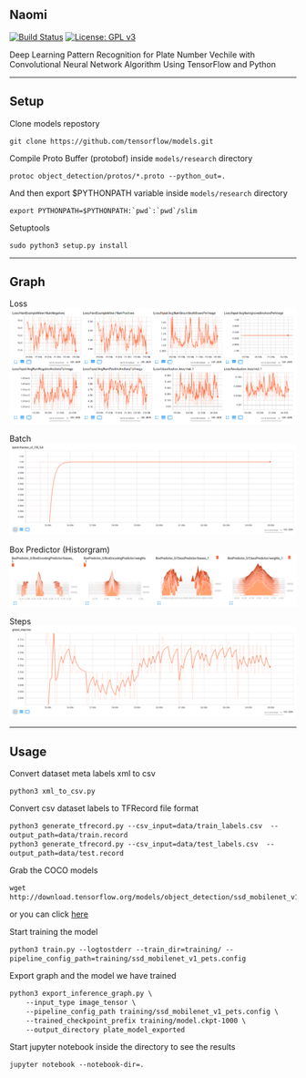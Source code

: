## Naomi
[![Build Status](https://travis-ci.org/imamdigmi/naomi.svg?branch=master)](https://travis-ci.org/imamdigmi/naomi)
[![License: GPL v3](https://img.shields.io/badge/License-GPL%20v3-blue.svg)](LICENSE)

Deep Learning Pattern Recognition for Plate Number Vechile with Convolutional Neural Network Algorithm Using TensorFlow and Python

---

## Setup

Clone models repostory
```
git clone https://github.com/tensorflow/models.git
```

Compile Proto Buffer (protobof) inside `models/research` directory
```
protoc object_detection/protos/*.proto --python_out=.
```

And then export $PYTHONPATH variable inside `models/research` directory
```
export PYTHONPATH=$PYTHONPATH:`pwd`:`pwd`/slim
```

Setuptools
```
sudo python3 setup.py install
```
---

## Graph
Loss
![Loss](screenshots/losses.png "Loss")

Batch
![Batch](screenshots/batch.png "Batch")

Box Predictor (Historgram)
![Box Predictor](screenshots/box-predictor-histogram.png "Box Predictor")

Steps
![Global Step](screenshots/global-step.png "Global Step")

---

## Usage
Convert dataset meta labels xml to csv

```
python3 xml_to_csv.py
```

Convert csv dataset labels to TFRecord file format

```
python3 generate_tfrecord.py --csv_input=data/train_labels.csv  --output_path=data/train.record
python3 generate_tfrecord.py --csv_input=data/test_labels.csv  --output_path=data/test.record
```

Grab the COCO models

```
wget http://download.tensorflow.org/models/object_detection/ssd_mobilenet_v1_coco_2017_11_17.tar.gz
```
or you can click [here](http://download.tensorflow.org/models/object_detection/ssd_mobilenet_v1_coco_2017_11_17.tar.gz)

Start training the model

```
python3 train.py --logtostderr --train_dir=training/ --pipeline_config_path=training/ssd_mobilenet_v1_pets.config
```

Export graph and the model we have trained
```
python3 export_inference_graph.py \
    --input_type image_tensor \
    --pipeline_config_path training/ssd_mobilenet_v1_pets.config \
    --trained_checkpoint_prefix training/model.ckpt-1000 \
    --output_directory plate_model_exported
```

Start jupyter notebook inside the directory to see the results
```
jupyter notebook --notebook-dir=.
```